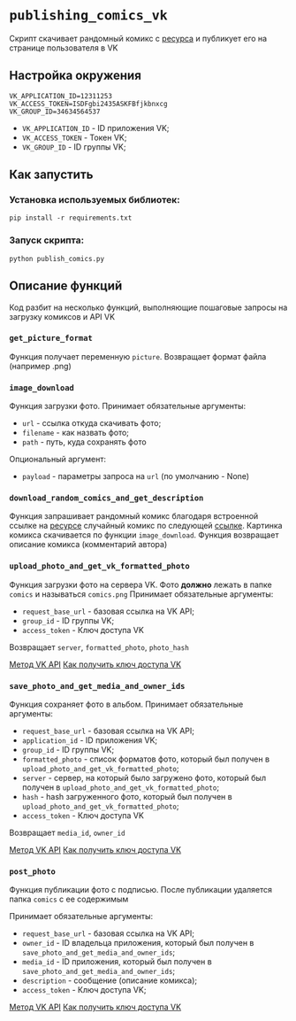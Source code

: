 # `publishing_comics_vk`

Скрипт скачивает рандомный комикс с [ресурса](https://xkcd.com/) и публикует его на странице пользователя в VK

## Настройка окружения

```
VK_APPLICATION_ID=12311253
VK_ACCESS_TOKEN=ISDFgbi2435ASKFBfjkbnxcg
VK_GROUP_ID=34634564537
```

- `VK_APPLICATION_ID` - ID приложения VK;
- `VK_ACCESS_TOKEN` - Токен VK;
- `VK_GROUP_ID` - ID группы VK;

## Как запустить

### Установка используемых библиотек:

```
pip install -r requirements.txt
```

### Запуск скрипта:

```
python publish_comics.py
```

## Описание функций

Код разбит на несколько функций, выполняющие пошаговые запросы на загрузку комиксов и API VK

### `get_picture_format`

Функция получает переменную `picture`. Возвращает формат файла (например .png)

### `image_download`

Функция загрузки фото.
Принимает обязательные аргументы:

- `url` - ссылка откуда скачивать фото;
- `filename` - как назвать фото;
- `path` - путь, куда сохранять фото

Опциональный аргумент:

- `payload` - параметры запроса на `url` (по умолчанию - None)

### `download_random_comics_and_get_description`

Функция запрашивает рандомный комикс благодаря встроенной ссылке на [ресурсе](https://xkcd.com/) случайный комикс по следующей [ссылке](https://c.xkcd.com/random/comic/).
Картинка комикса скачивается по функции `image_download`.
Функция возвращает описание комикса (комментарий автора)

### `upload_photo_and_get_vk_formatted_photo`

Функция загрузки фото на сервера VK. Фото **должно** лежать в папке `comics` и называться `comics.png`
Принимает обязательные аргументы:

- `request_base_url` - базовая ссылка на VK API;
- `group_id` - ID группы VK;
- `access_token` - Ключ доступа VK

Возвращает `server`, `formatted_photo`, `photo_hash`

[Метод VK API](https://dev.vk.com/method/photos.getWallUploadServer)
[Как получить ключ доступа VK](https://dev.vk.com/api/access-token/implicit-flow-user)

### `save_photo_and_get_media_and_owner_ids`

Функция сохраняет фото в альбом.
Принимает обязательные аргументы:

- `request_base_url` - базовая ссылка на VK API;
- `application_id` - ID приложения VK;
- `group_id` - ID группы VK;
- `formatted_photo` - список форматов фото, который был получен в `upload_photo_and_get_vk_formatted_photo`;
- `server` - сервер, на который было загружено фото, который был получен в `upload_photo_and_get_vk_formatted_photo`;
- `hash` - hash загруженного фото, который был получен в `upload_photo_and_get_vk_formatted_photo`;
- `access_token` - Ключ доступа VK

Возвращает `media_id`, `owner_id`

[Метод VK API](https://dev.vk.com/method/photos.saveWallPhoto)
[Как получить ключ доступа VK](https://dev.vk.com/api/access-token/implicit-flow-user)

### `post_photo`

Функция публикации фото с подписью. После публикации удаляется папка `comics` с ее содержимым

Принимает обязательные аргументы:
- `request_base_url` - базовая ссылка на VK API;
- `owner_id` - ID владельца приложения, который был получен в `save_photo_and_get_media_and_owner_ids`;
- `media_id` - ID приложения, который был получен в `save_photo_and_get_media_and_owner_ids`;
- `description` - сообщение (описание комикса);
- `access_token` - Ключ доступа VK;

[Метод VK API](https://dev.vk.com/method/wall.post)
[Как получить ключ доступа VK](https://dev.vk.com/api/access-token/implicit-flow-user)
